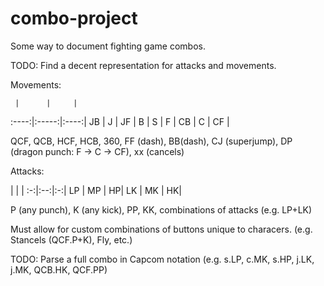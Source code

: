 combo-project
=============

Some way to document fighting game combos.

TODO: Find a decent representation for attacks and movements.

Movements:

     |      |     |
:----:|:-----:|:----:|
JB   |  J   |  JF |
 B   |  S   |   F |
CB   |  C   |  CF |

QCF, QCB, HCF, HCB, 360, FF (dash), BB(dash), CJ (superjump), DP (dragon punch: F -> C -> CF), xx (cancels)

Attacks:

   |    |   |
:-:|:--:|:-:|
LP | MP | HP|
LK | MK | HK|

P (any punch), K (any kick), PP, KK, combinations of attacks (e.g. LP+LK)

Must allow for custom combinations of buttons unique to characers. (e.g. Stancels (QCF.P+K), Fly, etc.)

TODO: Parse a full combo in Capcom notation (e.g. s.LP, c.MK, s.HP, j.LK, j.MK, QCB.HK, QCF.PP)



